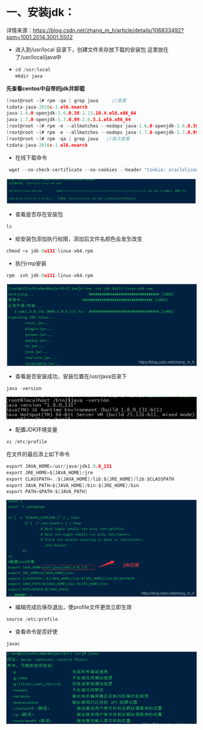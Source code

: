# 一、安装jdk：

详情来源：https://blog.csdn.net/zhang_m_h/article/details/106833492?spm=1001.2014.3001.5502

- 进入到/usr/local 目录下，创建文件夹存放下载的安装包  这里放在了/usr/local/java中

- ```c
  cd /usr/local
  mkdir java
  ```

**先查看centos中自带的jdk并卸载**

```c
[root@root ~]# rpm -qa | grep java     //查看
tzdata-java-2016c-1.el6.noarch
java-1.6.0-openjdk-1.6.0.38-1.13.10.4.el6.x86_64
java-1.7.0-openjdk-1.7.0.99-2.6.5.1.el6.x86_64
[root@root ~]# rpm -e --allmatches --nodeps java-1.6.0-openjdk-1.6.0.38-1.13.10.4.el6.x86_64   //卸载
[root@root ~]# rpm -e --allmatches --nodeps java-1.7.0-openjdk-1.7.0.99-2.6.5.1.el6.x86_64 //卸载
[root@root ~]# rpm -qa | grep java   //再次查看
tzdata-java-2016c-1.el6.noarch
```

- 在线下载命令

```c
 wget --no-check-certificate --no-cookies --header "Cookie: oraclelicense=accept-securebackup-cookie" http://download.oracle.com/otn-pub/java/jdk/8u131-b11/d54c1d3a095b4ff2b6607d096fa80163/jdk-8u131-linux-x64.rpm
```

![](images/image-20220928151813112.png)

- 查看是否存在安装包

```c
ls
```

- 给安装包添加执行权限，添加后文件名颜色会发生改变

```c
chmod +x jdk-8u131-linux-x64.rpm
```

- 执行rmp安装

```c
rpm -ivh jdk-8u131-linux-x64.rpm
```

![image-20220928152002285](images/image-20220928152002285.png)

- 查看是否安装成功，安装位置在/usr/java目录下

```c
java -version
```

![image-20220928152112530](images/image-20220928152112530.png)

- 配置JDK环境变量

```c
vi /etc/profile
```

在文件的最后添上如下命令

```c
export JAVA_HOME=/usr/java/jdk1.8.0_131	
export JRE_HOME=${JAVA_HOME}/jre
export CLASSPATH=.:${JAVA_HOME}/lib:${JRE_HOME}/lib:$CLASSPATH
export JAVA_PATH=${JAVA_HOME}/bin:${JRE_HOME}/bin
export PATH=$PATH:${JAVA_PATH}
```

![image-20220928152215973](images/image-20220928152215973.png)

- 编辑完成后保存退出，使profile文件更改立即生效

```c
source /etc/profile
```

- 查看命令是否好使

```c
javac
```

![image-20220928152314655](images/image-20220928152314655.png)